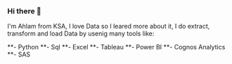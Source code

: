 ### Hi there 👋

I'm Ahlam from KSA, I love Data so I leared more about it, I do extract, transform and load Data by usenig many tools like:


**- Python
**- Sql
**- Excel
**- Tableau
**- Power BI
**- Cognos Analytics
**- SAS
